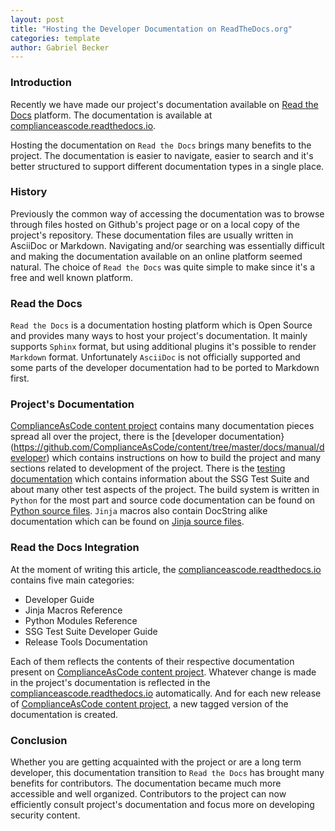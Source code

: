 ```yaml
---
layout: post
title: "Hosting the Developer Documentation on ReadTheDocs.org"
categories: template
author: Gabriel Becker
---
```


### Introduction

Recently we have made our project's documentation available on [Read the Docs](https://ReadTheDocs.org) platform. The documentation is available at [complianceascode.readthedocs.io](https://complianceascode.readthedocs.io).

Hosting the documentation on `Read the Docs` brings many benefits to the project. The documentation is easier to navigate, easier to search and it's better structured to support different documentation types in a single place.

### History

Previously the common way of accessing the documentation was to browse through files hosted on Github's project page or on a local copy of the project's repository. These documentation files are usually written in AsciiDoc or Markdown. Navigating and/or searching was essentially difficult and making the documentation available on an online platform seemed natural. The choice of `Read the Docs` was quite simple to make since it's a free and well known platform.

### Read the Docs

`Read the Docs` is a documentation hosting platform which is Open Source and provides many ways to host your project's documentation. It mainly supports `Sphinx` format, but using additional plugins it's possible to render `Markdown` format. Unfortunately `AsciiDoc` is not officially supported and some parts of the developer documentation had to be ported to Markdown first.

### Project's Documentation

[ComplianceAsCode content project](https://github.com/ComplianceAsCode/content/) contains many documentation pieces spread all over the project, there is the [developer documentation}(https://github.com/ComplianceAsCode/content/tree/master/docs/manual/developer) which contains instructions on how to build the project and many sections related to development of the project. There is the [testing documentation](https://github.com/ComplianceAsCode/content/blob/master/tests/README.md) which contains information about the SSG Test Suite and about many other test aspects of the project. The build system is written in `Python` for the most part and source code documentation can be found on [Python source files](https://github.com/ComplianceAsCode/content/tree/master/ssg). `Jinja` macros also contain DocString alike documentation which can be found on [Jinja source files](https://github.com/ComplianceAsCode/content/tree/master/shared).

### Read the Docs Integration

At the moment of writing this article, the [complianceascode.readthedocs.io](https://complianceascode.readthedocs.io) contains five main categories:

- Developer Guide
- Jinja Macros Reference
- Python Modules Reference
- SSG Test Suite Developer Guide
- Release Tools Documentation

Each of them reflects the contents of their respective documentation present on [ComplianceAsCode content project](https://github.com/ComplianceAsCode/content/). Whatever change is made in the project's documentation is reflected in the [complianceascode.readthedocs.io](https://complianceascode.readthedocs.io) automatically. And for each new release of [ComplianceAsCode content project](https://github.com/ComplianceAsCode/content/), a new tagged version of the documentation is created.

### Conclusion

Whether you are getting acquainted with the project or are a long term developer, this documentation transition to `Read the Docs` has brought many benefits for contributors. The documentation became much more accessible and well organized. Contributors to the project can now efficiently consult project's documentation and focus more on developing security content.

